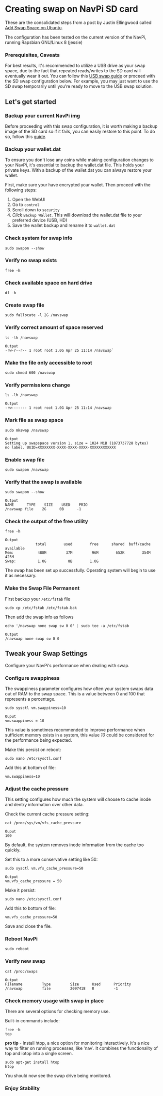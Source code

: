 # Creating swap on NavPi SD card

These are the consolidated steps from a post by Justin Ellingwood called [Add Swap Space on Ubuntu](https://www.digitalocean.com/community/tutorials/how-to-add-swap-space-on-ubuntu-16-04).

The configuration has been tested on the current version of the NavPi, running Rapsbian GNU/Linux 8 (jessie)

### Prerequisites, Caveats
For best results, it's recommended to utilize a USB drive as your swap space, due to the fact that repeated reads/writes to the SD card will eventually wear it out. You can follow this [USB swap guide](usb-swap.md) or proceed with the SD swap configuration below. For example, you may just want to use the SD swap temporarily until you're ready to move to the USB swap solution.

## Let's get started

### Backup your current NavPi img
Before proceeding with this swap configuration, it is worth making a backup image of the SD card so if it fails, you can easily restore to this point. To do so, follow this [guide](https://info.navcoin.org/knowledge-base/creating-a-navpi-back-up-img/).

### Backup your wallet.dat
To ensure you don't lose any coins while making configuration changes to your NavPi, it's essential to backup the wallet.dat file. This holds your private keys. With a backup of the wallet.dat you can always restore your wallet.

First, make sure your have encrypted your wallet. Then proceed with the following steps:

1. Open the WebUI
2. Go to `control`
3. Scroll down to `security`
4. *Click* `Backup Wallet`. This will download the wallet.dat file to your preferred device (USB, HD)
5. Save the wallet backup and rename it to `wallet.dat`

### Check system for swap info
    sudo swapon --show

### Verify no swap exists
    free -h

### Check available space on hard drive
    df -h

### Create swap file
    sudo fallocate -l 2G /navswap

### Verify correct amount of space reserved
    ls -lh /navswap

    Output
    -rw-r--r-- 1 root root 1.0G Apr 25 11:14 /navswap`

### Make the file only accessible to root
    sudo chmod 600 /navswap

### Verify permissions change
    ls -lh /navswap

    Output
    -rw------- 1 root root 1.0G Apr 25 11:14 /navswap

### Mark file as swap space
    sudo mkswap /navswap

    Output
    Setting up swapspace version 1, size = 1024 MiB (1073737728 bytes)
    no label. UUID=XXXXXXXX-XXXX-XXXX-XXXX-XXXXXXXXXXXX

### Enable swap file
    sudo swapon /navswap

### Verify that the swap is available
    sudo swapon --show

    Output
    NAME      TYPE    SIZE    USED    PRIO
    /navswap file    2G      0B      -1

### Check the output of the free utility
    free -h

    Output
                  total        used        free      shared  buff/cache   available
    Mem:           488M         37M         96M        652K        354M        425M
    Swap:          1.0G          0B        1.0G

The swap has been set up successfully. Operating system will begin to use it as necessary.

### Make the Swap File Permanent
First backup your `/etc/fstab` file

    sudo cp /etc/fstab /etc/fstab.bak

Then add the swap info as follows

    echo '/navswap none swap sw 0 0' | sudo tee -a /etc/fstab

    Output
    /navswap none swap sw 0 0

## Tweak your Swap Settings
Configure your NavPi's performance when dealing with swap.

### Configure swappiness
The swappiness parameter configures how often your system swaps data out of RAM to the swap space. This is a value between 0 and 100 that represents a percentage.

    sudo sysctl vm.swappiness=10

    Ouput
    vm.swappiness = 10

This value is sometimes recommended to improve performance when sufficient memory exists in a system, this value *10* could be considered for the performance being expected.

Make this persist on reboot:

    sudo nano /etc/sysctl.conf

Add this at bottom of file:

    vm.swappiness=10

### Adjust the cache pressure
This setting configures how much the system will choose to cache inode and dentry information over other data.

Check the current cache pressure setting:

    cat /proc/sys/vm/vfs_cache_pressure

    Ouput
    100

By default, the system removes inode information from the cache too quickly. 

Set this to a more conservative setting like 50:

    sudo sysctl vm.vfs_cache_pressure=50

    Output
    vm.vfs_cache_pressure = 50

Make it persist:

    sudo nano /etc/sysctl.conf

Add this to bottom of file:

    vm.vfs_cache_pressure=50

Save and close the file.

### Reboot NavPi
    sudo reboot

### Verify new swap
    cat /proc/swaps

    Output
    Filename         Type         Size      Used      Priority
    /navswap         file         2097418   0         -1

### Check memory usage with swap in place

There are several options for checking memory use.

Built-in commands include:

    free -h
    top

**pro tip** - Install htop, a nice option for monitoring interactively. It's a nice way to filter on running processes, like 'nav'. It combines the functionality of top and iotop into a single screen.

    sudo apt-get install htop
    htop

You should now see the swap drive being monitored.

### Enjoy Stability
